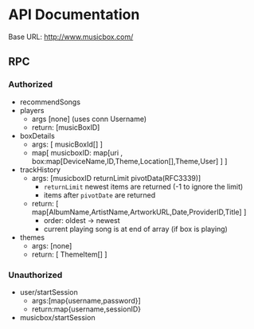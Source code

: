 API Documentation
=================

Base URL: http://www.musicbox.com/

RPC
---

### Authorized
*	recommendSongs
*	players
	-	args [none] (uses conn Username)
	-	return: [musicBoxID]
*	boxDetails
	-	args: [ musicBoxId[] ]
	-	map[ musicboxID: map[uri , box:map[DeviceName,ID,Theme,Location[],Theme,User] ] ]
*	trackHistory
	-	args: [musicboxID returnLimit pivotData(RFC3339)] 
		* `returnLimit` newest items are returned (-1 to ignore the limit)
		* items after `pivotDate` are returned
	-	return: [ map[AlbumName,ArtistName,ArtworkURL,Date,ProviderID,Title] ]
		* order: oldest -> newest
		* current playing song is at end of array (if box is playing)
*	themes
	-	args: [none]
	-	return: [ ThemeItem[] ]

### Unauthorized
*	user/startSession
	-	args:[map{username,password}]
	-	return:map{username,sessionID}
*	musicbox/startSession
